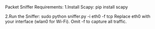Packet Sniffer Requirements: 
1.Install Scapy:
pip install scapy

2.Run the Sniffer:
sudo python sniffer.py -i eth0 -f tcp 
Replace eth0 with your interface (wlan0 for Wi-Fi).
Omit -f to capture all traffic.
